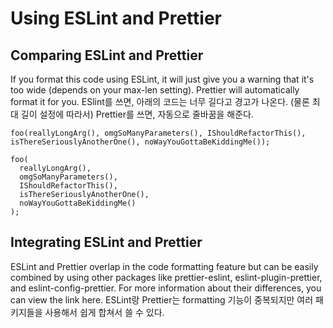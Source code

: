 # Using ESLint and Prettier

## Comparing ESLint and Prettier
If you format this code using ESLint, it will just give you a warning that it's too wide (depends on your max-len setting). 
Prettier will automatically format it for you.
ESlint를 쓰면,
아래의 코드는 너무 길다고 경고가 나온다. (물론 최대 길이 설정에 따라서)
Prettier를 쓰면,
자동으로 줄바꿈을 해준다.

```
foo(reallyLongArg(), omgSoManyParameters(), IShouldRefactorThis(), isThereSeriouslyAnotherOne(), noWayYouGottaBeKiddingMe());
```
```
foo(
  reallyLongArg(),
  omgSoManyParameters(),
  IShouldRefactorThis(),
  isThereSeriouslyAnotherOne(),
  noWayYouGottaBeKiddingMe()
);
```

## Integrating ESLint and Prettier
ESLint and Prettier overlap in the code formatting feature but can be easily combined by using other packages like prettier-eslint,
eslint-plugin-prettier, and eslint-config-prettier. For more information about their differences, you can view the link here.
ESLint랑 Prettier는 formatting 기능이 중복되지만 여러 패키지들을 사용해서 쉽게 합쳐서 쓸 수 있다.
